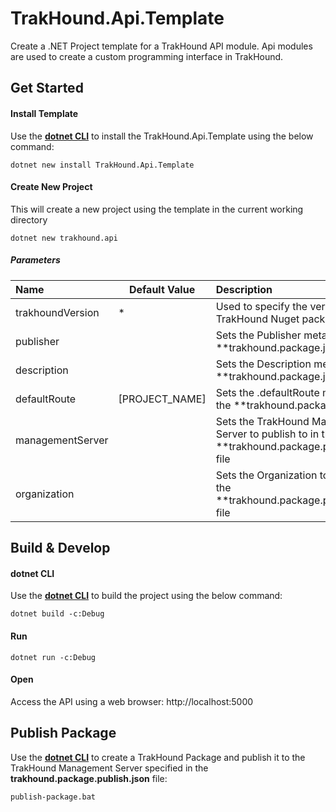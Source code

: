 # TrakHound.Api.Template
Create a .NET Project template for a TrakHound API module. Api modules are used to create a custom programming interface in TrakHound.

## Get Started

#### Install Template
Use the **[dotnet CLI](https://learn.microsoft.com/en-us/dotnet/core/tools/)** to install the TrakHound.Api.Template using the below command:
```
dotnet new install TrakHound.Api.Template
```

#### Create New Project
This will create a new project using the template in the current working directory
```
dotnet new trakhound.api
```

##### Parameters
<table>
    <thead>
        <tr>
            <th style="text-align: left;min-width: 100px;">Name</th>
            <th style="text-align: center;width: 20px;">Default Value</th>
            <th style="text-align: left;">Description</th>
        </tr>
    </thead>
    <tbody>
        <tr>
            <td>trakhoundVersion</td>
            <td>*</td>
            <td>Used to specify the version of the TrakHound Nuget packages to use</td>
        </tr>   
        <tr>
            <td>publisher</td>
            <td></td>
            <td>Sets the Publisher metadata in the **trakhound.package.json** file</td>
        </tr>   
        <tr>
            <td>description</td>
            <td></td>
            <td>Sets the Description metadata in the **trakhound.package.json** file</td>
        </tr>   
        <tr>
            <td>defaultRoute</td>
            <td>[PROJECT_NAME]</td>
            <td>Sets the .defaultRoute metadata in the **trakhound.package.json** file</td>
        </tr>    
        <tr>
            <td>managementServer</td>
            <td></td>
            <td>Sets the TrakHound Management Server to publish to in the **trakhound.package.publish.json** file</td>
        </tr>       
        <tr>
            <td>organization</td>
            <td></td>
            <td>Sets the Organization to publish to in the **trakhound.package.publish.json** file</td>
        </tr>   
    </tbody>
</table>

## Build & Develop

#### dotnet CLI
Use the **[dotnet CLI](https://learn.microsoft.com/en-us/dotnet/core/tools/)** to build the project using the below command:
```
dotnet build -c:Debug
```

#### Run
```
dotnet run -c:Debug
```

#### Open
Access the API using a web browser: http://localhost:5000


## Publish Package
Use the **[dotnet CLI](https://learn.microsoft.com/en-us/dotnet/core/tools/)** to create a TrakHound Package and publish it to the TrakHound Management Server specified in the **trakhound.package.publish.json** file:
```
publish-package.bat
```